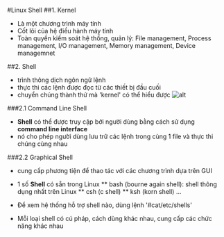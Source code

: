 #Linux Shell
##1. Kernel
* Là một chương trình máy tính
* Cốt lõi của hệ điều hành máy tính
* Toàn quyền kiếm soát hệ thống, quản lý: File management, Process management, I/O management, Memory management, Device managemnet

##2. Shell
* trình thông dịch ngôn ngữ lệnh
* thực thi các lệnh được đọc từ các thiết bị đầu cuối
* chuyển chúng thành thứ mà 'kernel' có thể hiểu được 
![alt](https://images.viblo.asia/f1543025-339d-43f9-948a-ebb559f16cb2.png)

###2.1 Command Line Shell
* **Shell** có thể được truy cập bởi người dùng bằng cách sử dụng **command line interface**
* nó cho phép người dùng lưu trữ các lệnh trong cùng 1 file và thực thi chúng cùng nhau

###2.2 Graphical Shell
* cung cấp phương tiện để thao tác với các chương trình dựa trên GUI
* 1 số **Shell** có sẵn trong Linux
** bash (bourne again shell): shell thông dụng nhất trên Linux
** csh (c shell)
** ksh (korn shell)
...

* Để xem hệ thống hỗ trợ shell nào, dùng lệnh '#cat/etc/shells'
* Mỗi loại shell có cú pháp, cách dùng khác nhau, cung cấp các chức năng khác nhau

